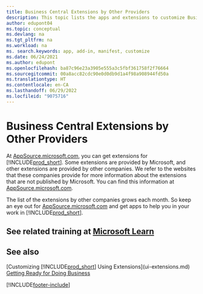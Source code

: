 ```yaml
---
title: Business Central Extensions by Other Providers
description: This topic lists the apps and extensions to customize Business Central provided by other companies.
author: edupont04
ms.topic: conceptual
ms.devlang: na
ms.tgt_pltfrm: na
ms.workload: na
ms. search.keywords: app, add-in, manifest, customize
ms.date: 06/24/2021
ms.author: edupont
ms.openlocfilehash: ba87c96e23a3905e555a3c5fbf361758f2f76664
ms.sourcegitcommit: 00a8acc82cdc90e0d0db9d1a4f98a908944fd50a
ms.translationtype: HT
ms.contentlocale: en-CA
ms.lasthandoff: 06/29/2022
ms.locfileid: "9075716"
---
```

# <a name="business-central-extensions-by-other-providers"></a>Business Central Extensions by Other Providers

At [AppSource.microsoft.com](https://appsource.microsoft.com/), you can get extensions for [!INCLUDE[prod_short](includes/prod_short.md)]. Some extensions are provided by Microsoft, and other extensions are provided by other companies. We refer to the websites that these companies provide for more information about the extensions that are not published by Microsoft. You can find this information at [AppSource.microsoft.com](https://go.microsoft.com/fwlink/?linkid=2081646).  

The list of the extensions by other companies grows each month. So keep an eye out for [AppSource.microsoft.com](https://go.microsoft.com/fwlink/?linkid=2081646) and get apps to help you in your work in [!INCLUDE[prod_short](includes/prod_short.md)].  

## <a name="see-related-training-at-microsoft-learn"></a>See related training at [Microsoft Learn](/learn/modules/customize-dynamics-365-business-central/)

## <a name="see-also"></a>See also 

[Customizing [!INCLUDE[prod_short](includes/prod_short.md)] Using Extensions](ui-extensions.md)  
[Getting Ready for Doing Business](ui-get-ready-business.md)  


[!INCLUDE[footer-include](includes/footer-banner.md)]
